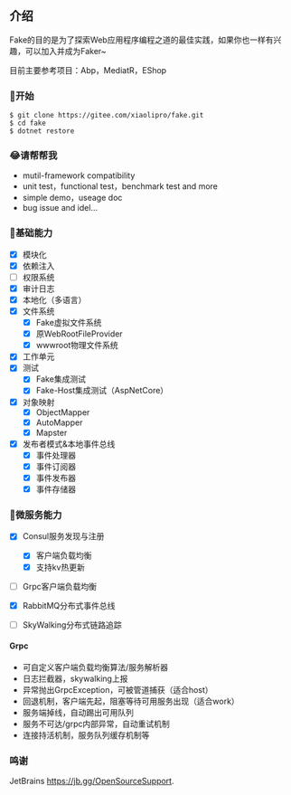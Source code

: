 
## 介绍

Fake的目的是为了探索Web应用程序编程之道的最佳实践，如果你也一样有兴趣，可以加入并成为Faker~

目前主要参考项目：Abp，MediatR，EShop
### 🐣开始

```shell
$ git clone https://gitee.com/xiaolipro/fake.git
$ cd fake
$ dotnet restore
```

### 😂请帮帮我
- mutil-framework compatibility
- unit test，functional test，benchmark test and more
- simple demo，useage doc
- bug issue and idel...

### 🐌基础能力
- [x] 模块化
- [x] 依赖注入
- [ ] 权限系统
- [x] 审计日志
- [x] 本地化（多语言）
- [x] 文件系统
  - [x] Fake虚拟文件系统
  - [x] 原WebRootFileProvider
  - [x] wwwroot物理文件系统
- [x] 工作单元
- [x] 测试
  - [x] Fake集成测试
  - [x] Fake-Host集成测试（AspNetCore）
- [x] 对象映射
  - [x] ObjectMapper
  - [x] AutoMapper
  - [x] Mapster
- [x] 发布者模式&本地事件总线
  - [x] 事件处理器
  - [x] 事件订阅器
  - [x] 事件发布器
  - [x] 事件存储器

### 🐸微服务能力
- [x] Consul服务发现与注册
  - [x] 客户端负载均衡
  - [x] 支持kv热更新
- [ ] Grpc客户端负载均衡
- [x] RabbitMQ分布式事件总线
- [ ] SkyWalking分布式链路追踪


#### Grpc
- 可自定义客户端负载均衡算法/服务解析器
- 日志拦截器，skywalking上报
- 异常抛出GrpcException，可被管道捕获（适合host）
- 回退机制，客户端先起，阻塞等待可用服务出现（适合work）
- 服务端掉线，自动踢出可用队列
- 服务不可达/grpc内部异常，自动重试机制
- 连接持活机制，服务队列缓存机制等

### 鸣谢
JetBrains https://jb.gg/OpenSourceSupport.